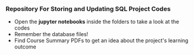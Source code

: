 ### Repository For Storing and Updating SQL Project Codes

- Open the **jupyter notebooks** inside the folders to take a look at the codes
- Remember the database files! 
- Find Course Summary PDFs to get an idea about the project's learning outcome
